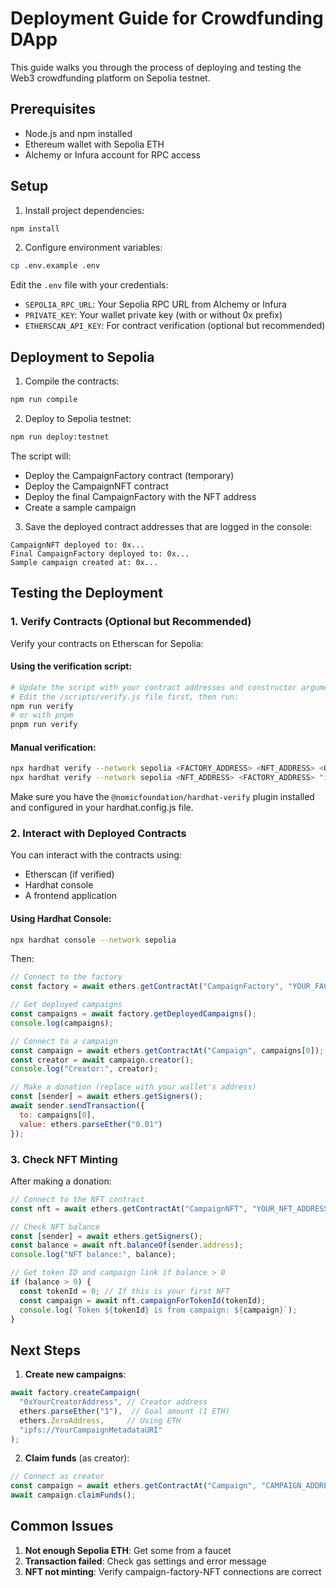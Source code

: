 # Deployment Guide for Crowdfunding DApp

This guide walks you through the process of deploying and testing the Web3 crowdfunding platform on Sepolia testnet.

## Prerequisites

- Node.js and npm installed
- Ethereum wallet with Sepolia ETH
- Alchemy or Infura account for RPC access

## Setup

1. Install project dependencies:

```bash
npm install
```

2. Configure environment variables:

```bash
cp .env.example .env
```

Edit the `.env` file with your credentials:
- `SEPOLIA_RPC_URL`: Your Sepolia RPC URL from Alchemy or Infura
- `PRIVATE_KEY`: Your wallet private key (with or without 0x prefix)
- `ETHERSCAN_API_KEY`: For contract verification (optional but recommended)

## Deployment to Sepolia

1. Compile the contracts:

```bash
npm run compile
```

2. Deploy to Sepolia testnet:

```bash
npm run deploy:testnet
```

The script will:
- Deploy the CampaignFactory contract (temporary)
- Deploy the CampaignNFT contract
- Deploy the final CampaignFactory with the NFT address
- Create a sample campaign

3. Save the deployed contract addresses that are logged in the console:

```
CampaignNFT deployed to: 0x...
Final CampaignFactory deployed to: 0x...
Sample campaign created at: 0x...
```

## Testing the Deployment

### 1. Verify Contracts (Optional but Recommended)

Verify your contracts on Etherscan for Sepolia:

#### Using the verification script:

```bash
# Update the script with your contract addresses and constructor arguments
# Edit the /scripts/verify.js file first, then run:
npm run verify
# or with pnpm
pnpm run verify
```

#### Manual verification:

```bash
npx hardhat verify --network sepolia <FACTORY_ADDRESS> <NFT_ADDRESS> <OWNER_ADDRESS>
npx hardhat verify --network sepolia <NFT_ADDRESS> <FACTORY_ADDRESS> "ipfs://" <OWNER_ADDRESS>
```

Make sure you have the `@nomicfoundation/hardhat-verify` plugin installed and configured in your hardhat.config.js file.

### 2. Interact with Deployed Contracts

You can interact with the contracts using:

- Etherscan (if verified)
- Hardhat console
- A frontend application

#### Using Hardhat Console:

```bash
npx hardhat console --network sepolia
```

Then:

```javascript
// Connect to the factory
const factory = await ethers.getContractAt("CampaignFactory", "YOUR_FACTORY_ADDRESS");

// Get deployed campaigns
const campaigns = await factory.getDeployedCampaigns();
console.log(campaigns);

// Connect to a campaign
const campaign = await ethers.getContractAt("Campaign", campaigns[0]);
const creator = await campaign.creator();
console.log("Creator:", creator);

// Make a donation (replace with your wallet's address)
const [sender] = await ethers.getSigners();
await sender.sendTransaction({
  to: campaigns[0],
  value: ethers.parseEther("0.01")
});
```

### 3. Check NFT Minting

After making a donation:

```javascript
// Connect to the NFT contract
const nft = await ethers.getContractAt("CampaignNFT", "YOUR_NFT_ADDRESS");

// Check NFT balance
const [sender] = await ethers.getSigners();
const balance = await nft.balanceOf(sender.address);
console.log("NFT balance:", balance);

// Get token ID and campaign link if balance > 0
if (balance > 0) {
  const tokenId = 0; // If this is your first NFT
  const campaign = await nft.campaignForTokenId(tokenId);
  console.log(`Token ${tokenId} is from campaign: ${campaign}`);
}
```

## Next Steps

1. **Create new campaigns**:

```javascript
await factory.createCampaign(
  "0xYourCreatorAddress", // Creator address
  ethers.parseEther("1"),  // Goal amount (1 ETH)
  ethers.ZeroAddress,     // Using ETH
  "ipfs://YourCampaignMetadataURI"
);
```

2. **Claim funds** (as creator):

```javascript
// Connect as creator
const campaign = await ethers.getContractAt("Campaign", "CAMPAIGN_ADDRESS");
await campaign.claimFunds();
```

## Common Issues

1. **Not enough Sepolia ETH**: Get some from a faucet
2. **Transaction failed**: Check gas settings and error message
3. **NFT not minting**: Verify campaign-factory-NFT connections are correct

